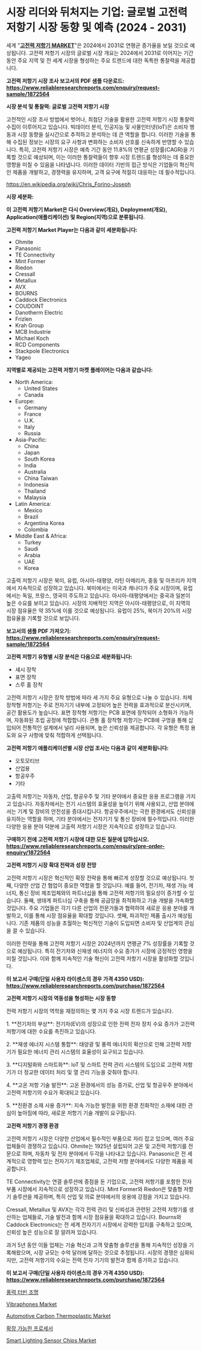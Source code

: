 <p><h1>시장 리더와 뒤처지는 기업: 글로벌 고전력 저항기 시장 동향 및 예측 (2024 - 2031)</h1></p><p>세계 "<strong><a href="https://www.reliableresearchreports.com/high-power-resistors-r1872564">고전력 저항기 MARKET</a></strong>"은 2024에서 2031로 연평균 증가율을 보일 것으로 예상됩니다. 고전력 저항기 시장의 글로벌 시장 개요는 2024에서 2031로 이어지는 기간 동안 주요 지역 및 전 세계 시장을 형성하는 주요 트렌드에 대한 독특한 통찰력을 제공합니다.</p>
<p><strong>고전력 저항기 시장 조사 보고서의 PDF 샘플 다운로드: <a href="https://www.reliableresearchreports.com/enquiry/request-sample/1872564">https://www.reliableresearchreports.com/enquiry/request-sample/1872564</a></strong></p>
<p><strong>시장 분석 및 통찰력: 글로벌 고전력 저항기 시장</strong></p>
<p><p>고전적인 시장 조사 방법에서 벗어나, 최첨단 기술을 활용한 고전력 저항기 시장 통찰력 수집이 이루어지고 있습니다. 빅데이터 분석, 인공지능 및 사물인터넷(IoT)은 소비자 행동과 시장 동향을 실시간으로 추적하고 분석하는 데 큰 역할을 합니다. 이러한 기술을 통해 수집된 정보는 시장의 요구 사항과 변화하는 소비자 선호를 신속하게 반영할 수 있습니다. 특히, 고전력 저항기 시장은 예측 기간 동안 11.8%의 연평균 성장률(CAGR)을 기록할 것으로 예상되며, 이는 이러한 통찰력들이 향후 시장 트렌드를 형성하는 데 중요한 영향을 미칠 수 있음을 나타냅니다. 이러한 데이터 기반의 접근 방식은 기업들이 혁신적인 제품을 개발하고, 경쟁력을 유지하며, 고객 요구에 적절히 대응하는 데 필수적입니다.</p></p>
<p><a href="%7CAUTHORITHY_DOMAIN_URL%7C">https://en.wikipedia.org/wiki/Chris_Forino-Joseph</a></p>
<p><strong>시장 세분화:</strong></p>
<p><strong>이 고전력 저항기 Market은 다시 Overview(개요), Deployment(개요), Application(애플리케이션) 및 Region(지역)으로 분류됩니다.</strong></p>
<p><strong>고전력 저항기 Market Player는 다음과 같이 세분화됩니다:</strong></p>
<p><ul><li>Ohmite</li><li>Panasonic</li><li>TE Connectivity</li><li>Mint Former</li><li>Riedon</li><li>Cressall</li><li>Metallux</li><li>AVX</li><li>BOURNS</li><li>Caddock Electronics</li><li>COUDOINT</li><li>Danotherm Electric</li><li>Frizlen</li><li>Krah Group</li><li>MCB Industrie</li><li>Michael Koch</li><li>RCD Components</li><li>Stackpole Electronics</li><li>Yageo</li></ul></p>
<p><strong>지역별로 제공되는 고전력 저항기 마켓 플레이어는 다음과 같습니다:</strong></p>
<p><ul>
    <li>
        North America:
        <ul>
            <li>United States</li>
            <li>Canada</li>
        </ul>
    </li>
    <li>
        Europe:
        <ul>
            <li>Germany</li>
            <li>France</li>
            <li>U.K.</li>
            <li>Italy</li>
            <li>Russia</li>
        </ul>
    </li>
    <li>
        Asia-Pacific:
        <ul>
            <li>China</li>
            <li>Japan</li>
            <li>South Korea</li>
            <li>India</li>
            <li>Australia</li>
            <li>China Taiwan</li>
            <li>Indonesia</li>
            <li>Thailand</li>
            <li>Malaysia</li>
        </ul>
    </li>
    <li>
        Latin America:
        <ul>
            <li>Mexico</li>
            <li>Brazil</li>
            <li>Argentina Korea</li>
            <li>Colombia</li>
        </ul>
    </li>
    <li>
        Middle East & Africa:
        <ul>
            <li>Turkey</li>
            <li>Saudi</li>
            <li>Arabia</li>
            <li>UAE</li>
            <li>Korea</li>
        </ul>
    </li>
    </ul></p>
<p><p>고출력 저항기 시장은 북미, 유럽, 아시아-태평양, 라틴 아메리카, 중동 및 아프리카 지역에서 지속적으로 성장하고 있습니다. 북미에서는 미국과 캐나다가 주요 시장이며, 유럽에서는 독일, 프랑스, 영국이 주도하고 있습니다. 아시아-태평양에서는 중국과 일본이 높은 수요를 보이고 있습니다. 시장의 지배적인 지역은 아시아-태평양으로, 이 지역의 시장 점유율은 약 35%에 이를 것으로 예상됩니다. 유럽이 25%, 북미가 20%의 시장 점유율을 기록할 것으로 보입니다.</p></p>
<p><strong>보고서의 샘플 PDF 가져오기: <a href="https://www.reliableresearchreports.com/enquiry/request-sample/1872564">https://www.reliableresearchreports.com/enquiry/request-sample/1872564</a></strong></p>
<p><strong>고전력 저항기 유형별 시장 분석은 다음으로 세분화됩니다:</strong></p>
<p><ul><li>섀시 장착</li><li>표면 장착</li><li>스루 홀 장착</li></ul></p>
<p><p>고전력 저항기 시장은 장착 방법에 따라 세 가지 주요 유형으로 나눌 수 있습니다. 차체 장착형 저항기는 주로 전자기기 내부에 고정되어 높은 전력을 효과적으로 분산시키며, 공간 활용도가 높습니다. 표면 장착형 저항기는 PCB 표면에 장착되어 소형화가 가능하며, 자동화된 조립 공정에 적합합니다. 관통 홀 장착형 저항기는 PCB에 구멍을 통해 삽입되어 전통적인 설계에서 널리 사용되며, 높은 신뢰성을 제공합니다. 각 유형은 특정 용도와 요구 사항에 맞춰 적합하게 선택됩니다.</p></p>
<p><strong>고전력 저항기 애플리케이션별 시장 산업 조사는 다음과 같이 세분화됩니다:</strong></p>
<p><ul><li>오토모티브</li><li>산업용</li><li>항공우주</li><li>기타</li></ul></p>
<p><p>고출력 저항기는 자동차, 산업, 항공우주 및 기타 분야에서 중요한 응용 프로그램을 가지고 있습니다. 자동차에서는 전기 시스템의 효율성을 높이기 위해 사용되고, 산업 분야에서는 기계 및 장비의 안전성을 증대시킵니다. 항공우주에서는 극한 환경에서도 신뢰성을 유지하는 역할을 하며, 기타 분야에서는 전자기기 및 통신 장비에 필수적입니다. 이러한 다양한 응용 분야 덕분에 고출력 저항기 시장은 지속적으로 성장하고 있습니다.</p></p>
<p><strong>구매하기 전에 고전력 저항기 시장에 대한 모든 질문에 답하십시오. <a href="https://www.reliableresearchreports.com/enquiry/pre-order-enquiry/1872564">https://www.reliableresearchreports.com/enquiry/pre-order-enquiry/1872564</a></strong></p>
<p><strong>고전력 저항기 시장 확대 전략과 성장 전망</strong></p>
<p><p>고전력 저항기 시장은 혁신적인 확장 전략을 통해 빠르게 성장할 것으로 예상됩니다. 첫째, 다양한 산업 간 협업이 중요한 역할을 할 것입니다. 예를 들어, 전기차, 재생 가능 에너지, 통신 장비 제조업체와의 파트너십을 통해 고전력 저항기의 필요성이 증가할 수 있습니다. 둘째, 생태계 파트너십 구축을 통해 공급망을 최적화하고 기술 개발을 가속화할 것입니다. 주요 기업들은 각기 다른 산업의 전문가들과 협력하여 새로운 응용 분야를 개발하고, 이를 통해 시장 점유율을 확대할 것입니다. 셋째, 파괴적인 제품 출시가 예상됩니다. 기존 제품의 성능을 초월하는 혁신적인 기술이 도입되면 소비자 및 산업계의 관심을 끌 수 있습니다.</p><p>이러한 전략을 통해 고전력 저항기 시장은 2024년까지 연평균 7% 성장률을 기록할 것으로 예상됩니다. 특히 전기차와 신재생 에너지의 수요 증가가 시장에 긍정적인 영향을 미칠 것입니다. 이와 함께 지속적인 기술 혁신이 고전력 저항기 시장을 활성화할 것입니다.</p></p>
<p><strong>이 보고서 구매(단일 사용자 라이센스의 경우 가격 4350 USD): <a href="https://www.reliableresearchreports.com/purchase/1872564">https://www.reliableresearchreports.com/purchase/1872564</a></strong></p>
<p><strong>고전력 저항기 시장의 역동성을 형성하는 시장 동향</strong></p>
<p><p>전력 저항기 시장의 역학을 재정의하는 몇 가지 주요 시장 트렌드가 있습니다.</p><p>1. **전기차의 부상**: 전기차(EV)의 성장으로 인한 전력 전자 장치 수요 증가가 고전력 저항기에 대한 수요를 촉진하고 있습니다.</p><p>2. **재생 에너지 시스템 통합**: 태양광 및 풍력 에너지의 확산으로 인해 고전력 저항기가 필요한 에너지 관리 시스템의 효율성이 요구되고 있습니다.</p><p>3. **디지털화와 스마트화**: IoT 및 스마트 전력 관리 시스템의 도입으로 고전력 저항기가 더 정교한 데이터 처리 및 열 관리 기능을 갖춰야 합니다.</p><p>4. **고온 저항 기술 발전**: 고온 환경에서의 성능 증가로, 산업 및 항공우주 분야에서 고전력 저항기의 수요가 확대되고 있습니다.</p><p>5. **친환경 소재 사용 증가**: 지속 가능한 발전을 위한 환경 친화적인 소재에 대한 관심이 높아짐에 따라, 새로운 저항기 기술 개발이 요구됩니다.</p></p>
<p><strong>고전력 저항기 경쟁 환경</strong></p>
<p><p>고전력 저항기 시장은 다양한 산업에서 필수적인 부품으로 자리 잡고 있으며, 여러 주요 업체들이 경쟁하고 있습니다. Ohmite는 1925년 설립되어 고온 및 고전력 저항기를 전문으로 하며, 자동차 및 전자 분야에서 두각을 나타내고 있습니다. Panasonic은 전 세계적으로 영향력 있는 전자기기 제조업체로, 고전력 저항 분야에서도 다양한 제품을 제공합니다.</p><p>TE Connectivity는 연결 솔루션에 중점을 둔 기업으로, 고전력 저항기를 포함한 전자 부품 시장에서 지속적으로 성장하고 있습니다. Mint Former와 Riedon은 맞춤형 저항기 솔루션을 제공하며, 특히 산업 및 의료 분야에서의 응용에 강점을 가지고 있습니다.</p><p>Cressall, Metallux 및 AVX는 각각 전력 관리 및 신뢰성과 관련된 고전력 저항기를 생산하는 업체들로, 기술 발전과 함께 시장 점유율을 확대하고 있습니다. Bourns와 Caddock Electronics는 전 세계 전자기기 시장에서 강력한 입지를 구축하고 있으며, 신뢰성 높은 성능으로 잘 알려져 있습니다.</p><p>과거 5년 동안 이들 업체는 기술 혁신과 고객 맞춤형 솔루션을 통해 지속적인 성장을 기록해왔으며, 시장 규모는 수억 달러에 달하는 것으로 추정됩니다. 시장의 경쟁은 심화되지만, 고전력 저항기의 수요는 전력 전자 기기의 발전과 함께 증가하고 있습니다.</p></p>
<p><strong>이 보고서 구매(단일 사용자 라이센스의 경우 가격 4350 USD): <a href="https://www.reliableresearchreports.com/purchase/1872564">https://www.reliableresearchreports.com/purchase/1872564</a></strong></p>
<p><p><a href="https://medium.com/@christorpherpfannerstill5436/%ED%92%8D%EB%A0%A5-%ED%84%B0%EB%B9%88-%EC%A1%B0%EB%AA%85-%EC%8B%9C%EC%9E%A5-2024%EB%85%84%EB%B6%80%ED%84%B0-2031%EB%85%84%EA%B9%8C%EC%A7%80%EC%9D%98-%EA%B8%80%EB%A1%9C%EB%B2%8C-%EC%8B%9C%EC%9E%A5-%ED%86%B5%EC%B0%B0%EB%A0%A5-%EB%B0%8F-%ED%8C%90%EB%A7%A4-%EB%8F%99%ED%96%A5-f455b38182f7">풍력 터빈 조명</a></p><p><a href="https://issuu.com/reportprime-2/docs/vibraphones-market-size-2030.pptx_b77f47debf03ab">Vibraphones Market</a></p><p><a href="https://www.linkedin.com/pulse/driving-market-forces-automotive-carbon-thermoplastic-trends-sxurc?trackingId=ZhNRZmjERhqhHDQe%2BKx2Yw%3D%3D">Automotive Carbon Thermoplastic Market</a></p><p><a href="https://github.com/sougarounis/Market-Research-Report-List-6/blob/main/93612212281.md">확장 가능한 프로세서</a></p><p><a href="https://medium.com/@daveblock08/smart-lighting-sensor-chips-market-report-by-product-type-ordinary-smart-lighting-sensor-edbc0594f5ab">Smart Lighting Sensor Chips Market</a></p></p>